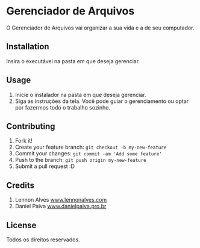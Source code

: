# Gerenciador de Arquivos
O Gerenciador de Arquivos vai organizar a sua vida e a de seu computador.
## Installation
Insira o executável na pasta em que deseja gerenciar.
## Usage
1. Inicie o instalador na pasta em que deseja gerenciar.
2. Siga as instruções da tela. Você pode guiar o gerenciamento ou optar por fazermos todo o trabalho sozinho.
## Contributing
1. Fork it!
2. Create your feature branch: `git checkout -b my-new-feature`
3. Commit your changes: `git commit -am 'Add some feature'`
4. Push to the branch: `git push origin my-new-feature`
5. Submit a pull request :D
## Credits
1. Lennon Alves www.lennonalves.com
2. Daniel Paiva www.danielpaiva.pro.br
## License
Todos os direitos reservados.